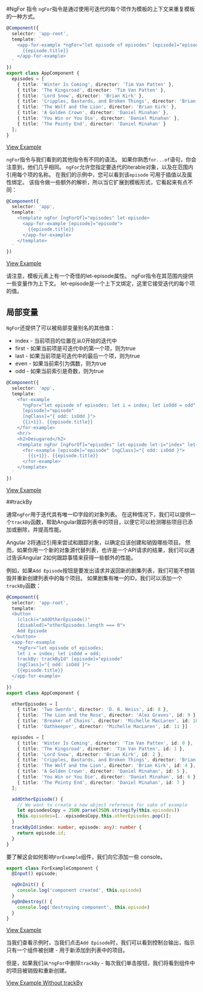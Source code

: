 #NgFor 指令
`ngFor`指令是通过使用可迭代的每个项作为模板的上下文来重复模板的一种方式。
```typescript
@Component({
  selector: 'app-root',
  template: `
    <app-for-example *ngFor="let episode of episodes" [episode]="episode">
      {{episode.title}}
    </app-for-example>
  `
})
export class AppComponent {
  episodes = [
    { title: 'Winter Is Coming', director: 'Tim Van Patten' },
    { title: 'The Kingsroad', director: 'Tim Van Patten' },
    { title: 'Lord Snow', director: 'Brian Kirk' },
    { title: 'Cripples, Bastards, and Broken Things', director: 'Brian Kirk' },
    { title: 'The Wolf and the Lion', director: 'Brian Kirk' },
    { title: 'A Golden Crown', director: 'Daniel Minahan' },
    { title: 'You Win or You Die', director: 'Daniel Minahan' },
    { title: 'The Pointy End', director: 'Daniel Minahan' }
  ];
}
```
[View Example](https://plnkr.co/edit/dXU4K13piTYotDX5Nhi6?p=preview)

`ngFor`指令与我们看到的其他指令有不同的语法。 如果你熟悉`for...of`语句，你会注意到，他们几乎相同。 `ngFor`允许您指定要迭代的iterable对象，以及在范围内引用每个项的名称。 在我们的示例中，您可以看到该`episode` 可用于插值以及属性绑定。 该指令做一些额外的解析，所以当它扩展到模板形式，它看起来有点不同：

```typescript
@Component({
  selector: 'app',
  template: `
    <template ngFor [ngForOf]="episodes" let-episode>
      <app-for-example [episode]="episode">
        {{episode.title}}
      </app-for-example>
    </template>
  `
})
```
[View Example](https://plnkr.co/edit/dXU4K13piTYotDX5Nhi6?p=preview)

请注意，模板元素上有一个奇怪的let-episode属性。 ngFor指令在其范围内提供一些变量作为上下文。 let-episode是一个上下文绑定，这里它接受迭代的每个项的值。 

## 局部变量

`NgFor`还提供了可以被局部变量别名的其他值：

* index - 当前项目的位置在从0开始的迭代中
* first - 如果当前项是可迭代中的第一个项，则为true
* last - 如果当前项是可迭代中的最后一个项，则为true
* even - 如果当前索引为偶数，则为true
* odd - 如果当前索引是奇数，则为true


```typescript
@Component({
  selector: 'app',
  template: `
    <for-example
      *ngFor="let episode of episodes; let i = index; let isOdd = odd"
      [episode]="episode"
      [ngClass]="{ odd: isOdd }">
      {{i+1}}. {{episode.title}}
    </for-example>
    <hr/>
    <h2>Desugared</h2>
    <template ngFor [ngForOf]="episodes" let-episode let-i="index" let-isOdd="odd">
      <for-example [episode]="episode" [ngClass]="{ odd: isOdd }">
        {{i+1}}. {{episode.title}}
      </for-example>
    </template>
  `
})
```
[View Example](https://plnkr.co/edit/58A5p8cWpVIY7Ne4O7aO?p=preview)

##trackBy

通常`ngFor`用于迭代具有唯一ID字段的对象列表。 在这种情况下，我们可以提供一个`trackBy`函数，帮助Angular跟踪列表中的项目，以便它可以检测哪些项目已添加或删除，并提高性能。

Angular 2将通过引用来尝试和跟踪对象，以确定应该创建和销毁哪些项目。 然而，如果你用一个新的对象源代替列表，也许是一个API请求的结果，我们可以通过告诉Angular 2如何跟踪事情来获得一些额外的性能。

例如，如果`Add Episode`按钮是要发出请求并返回新的剧集列表，我们可能不想销毁并重新创建列表中的每个项目。 如果剧集有唯一的ID，我们可以添加一个`trackBy`函数：

```typescript
@Component({
  selector: 'app-root',
  template: `
  <button
    (click)="addOtherEpisode()"
    [disabled]="otherEpisodes.length === 0">
    Add Episode
  </button>
  <app-for-example
    *ngFor="let episode of episodes;
    let i = index; let isOdd = odd;
    trackBy: trackById" [episode]="episode"
    [ngClass]="{ odd: isOdd }">
    {{episode.title}}
  </app-for-example>
  `
})
export class AppComponent {

  otherEpisodes = [
    { title: 'Two Swords', director: 'D. B. Weiss', id: 8 },
    { title: 'The Lion and the Rose', director: 'Alex Graves', id: 9 },
    { title: 'Breaker of Chains', director: 'Michelle MacLaren', id: 10 },
    { title: 'Oathkeeper', director: 'Michelle MacLaren', id: 11 }]

  episodes = [
    { title: 'Winter Is Coming', director: 'Tim Van Patten', id: 0 },
    { title: 'The Kingsroad', director: 'Tim Van Patten', id: 1 },
    { title: 'Lord Snow', director: 'Brian Kirk', id: 2 },
    { title: 'Cripples, Bastards, and Broken Things', director: 'Brian Kirk', id: 3 },
    { title: 'The Wolf and the Lion', director: 'Brian Kirk', id: 4 },
    { title: 'A Golden Crown', director: 'Daniel Minahan', id: 5 },
    { title: 'You Win or You Die', director: 'Daniel Minahan', id: 6 }
    { title: 'The Pointy End', director: 'Daniel Minahan', id: 7 }
  ];

  addOtherEpisode() {
    // We want to create a new object reference for sake of example
    let episodesCopy = JSON.parse(JSON.stringify(this.episodes))
    this.episodes=[...episodesCopy,this.otherEpisodes.pop()];
  }
  trackById(index: number, episode: any): number {
    return episode.id;
  }
}
```
要了解这会如何影响`ForExample`组件，我们向它添加一些 console。
```typescript
export class ForExampleComponent {
  @Input() episode;

  ngOnInit() {
    console.log('component created', this.episode)
  }
  ngOnDestroy() {
    console.log('destroying component', this.episode)
  }
}
```
[View Example](https://plnkr.co/edit/jQmozF?p=preview)

当我们查看示例时，当我们点击`Add Episode`时，我们可以看到控制台输出，指示只有一个组件被创建 - 用于新添加到列表中的项目。

但是，如果我们从`*ngFor`中删除`trackBy` - 每次我们单击按钮，我们将看到组件中的项目被销毁和重新创建。

[View Example Without trackBy](https://plnkr.co/edit/hC2cIK?p=preview)